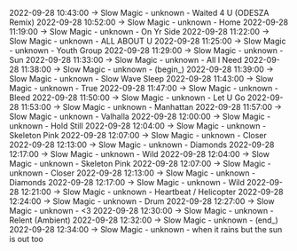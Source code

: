2022-09-28 10:43:00 -> Slow Magic - unknown - Waited 4 U (ODESZA Remix)
2022-09-28 10:52:00 -> Slow Magic - unknown - Home
2022-09-28 11:19:00 -> Slow Magic - unknown - On Yr Side
2022-09-28 11:22:00 -> Slow Magic - unknown - ALL ABOUT U
2022-09-28 11:25:00 -> Slow Magic - unknown - Youth Group
2022-09-28 11:29:00 -> Slow Magic - unknown - Sun
2022-09-28 11:33:00 -> Slow Magic - unknown - All I Need
2022-09-28 11:38:00 -> Slow Magic - unknown - (begin_)
2022-09-28 11:39:00 -> Slow Magic - unknown - Slow Wave Sleep
2022-09-28 11:43:00 -> Slow Magic - unknown - True
2022-09-28 11:47:00 -> Slow Magic - unknown - Bleed
2022-09-28 11:50:00 -> Slow Magic - unknown - Let U Go
2022-09-28 11:53:00 -> Slow Magic - unknown - Manhattan
2022-09-28 11:57:00 -> Slow Magic - unknown - Valhalla
2022-09-28 12:00:00 -> Slow Magic - unknown - Hold Still
2022-09-28 12:04:00 -> Slow Magic - unknown - Skeleton Pink
2022-09-28 12:07:00 -> Slow Magic - unknown - Closer
2022-09-28 12:13:00 -> Slow Magic - unknown - Diamonds
2022-09-28 12:17:00 -> Slow Magic - unknown - Wild
2022-09-28 12:04:00 -> Slow Magic - unknown - Skeleton Pink
2022-09-28 12:07:00 -> Slow Magic - unknown - Closer
2022-09-28 12:13:00 -> Slow Magic - unknown - Diamonds
2022-09-28 12:17:00 -> Slow Magic - unknown - Wild
2022-09-28 12:21:00 -> Slow Magic - unknown - Heartbeat / Helicopter
2022-09-28 12:24:00 -> Slow Magic - unknown - Drum
2022-09-28 12:27:00 -> Slow Magic - unknown - <3
2022-09-28 12:30:00 -> Slow Magic - unknown - Relent (Ambient)
2022-09-28 12:32:00 -> Slow Magic - unknown - (end_)
2022-09-28 12:34:00 -> Slow Magic - unknown - when it rains but the sun is out too
